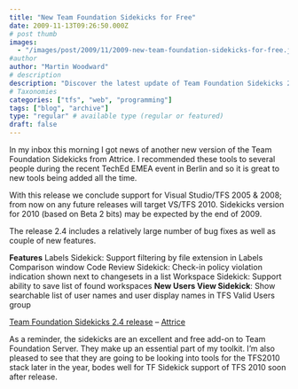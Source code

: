 ```yaml
---
title: "New Team Foundation Sidekicks for Free"
date: 2009-11-13T09:26:50.000Z
# post thumb
images:
  - "/images/post/2009/11/2009-new-team-foundation-sidekicks-for-free.jpg"
#author
author: "Martin Woodward"
# description
description: "Discover the latest update of Team Foundation Sidekicks 2.4, featuring new tools and essential bug fixes for enhanced TFS 2010 support."
# Taxonomies
categories: ["tfs", "web", "programming"]
tags: ["blog", "archive"]
type: "regular" # available type (regular or featured)
draft: false
---
```


In my inbox this morning I got news of another new version of the Team Foundation Sidekicks from Attrice. I recommended these tools to several people during the recent TechEd EMEA event in Berlin and so it is great to new tools being added all the time.

With this release we conclude support for Visual Studio/TFS 2005 & 2008; from now on any future releases will target VS/TFS 2010. Sidekicks version for 2010 (based on Beta 2 bits) may be expected by the end of 2009.

The release 2.4 includes a relatively large number of bug fixes as well as couple of new features.

**Features** Labels Sidekick: Support filtering by file extension in Labels Comparison window Code Review Sidekick: Check-in policy violation indication shown next to changesets in a list Workspace Sidekick: Support ability to save list of found workspaces **New Users View Sidekick**: Show searchable list of user names and user display names in TFS Valid Users group

[Team Foundation Sidekicks 2.4 release](http://www.attrice.info/blog/2009/11/12/team-foundation-sidekicks-2-4-release/) – [Attrice](http://www.attrice.info)

As a reminder, the sidekicks are an excellent and free add-on to Team Foundation Server. They make up an essential part of my toolkit. I’m also pleased to see that they are going to be looking into tools for the TFS2010 stack later in the year, bodes well for TF Sidekick support of TFS 2010 soon after release.
